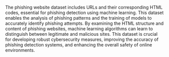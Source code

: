 The phishing website dataset includes URLs and their corresponding HTML codes, essential for phishing detection using machine learning. This dataset enables the analysis of phishing patterns and the training of models to accurately identify phishing attempts. By examining the HTML structure and content of phishing websites, machine learning algorithms can learn to distinguish between legitimate and malicious sites. This dataset is crucial for developing robust cybersecurity measures, improving the accuracy of phishing detection systems, and enhancing the overall safety of online environments.
